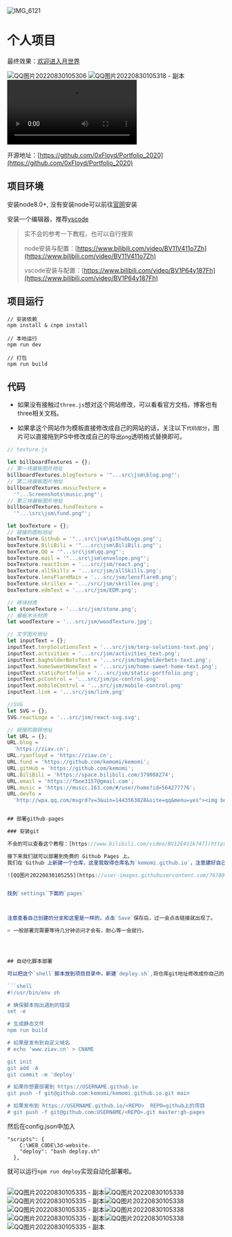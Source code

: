 ![IMG_6121](https://user-images.githubusercontent.com/76780905/186084820-284cdf74-f0fa-4eb8-9d4f-2d43cf0f1854.GIF)

# 个人项目

最终效果：[欢迎进入月世界](https://ziav.cn/)

![QQ图片20220830105306](https://user-images.githubusercontent.com/76780905/187345608-6638f6f7-2d72-4169-b74f-a7e42d599a62.gif)
![QQ图片20220830105318 - 副本](https://user-images.githubusercontent.com/76780905/187345633-6bc5cc2b-688c-4379-81aa-8f920523294d.gif)
<video autoplay src="https://assets.huabyte.com/blog/image/Tab-1645529042263.webm"></video>

开源地址：[https://github.com/0xFloyd/Portfolio_2020](https://github.com/0xFloyd/Portfolio_2020)

## 项目环境

安装node8.0+, 没有安装node可以前往[官网](https://nodejs.org/zh-cn/)安装

安装一个编辑器，推荐[vscode](https://code.visualstudio.com/)

> 实不会的参考一下教程，也可以自行搜索
>
> node安装与配置：[https://www.bilibili.com/video/BV11V411o7Zh](https://www.bilibili.com/video/BV11V411o7Zh)
>
> vscode安装与配置：[https://www.bilibili.com/video/BV1P64y187Fh](https://www.bilibili.com/video/BV1P64y187Fh)

## 项目运行

```
// 安装依赖
npm install & cnpm install

// 本地运行
npm run dev

// 打包
npm run build
```

## 代码

+ 如果没有接触过`three.js`想对这个网站修改，可以看看官方文档，博客也有three相关文档。

+ 如果拿这个网站作为模板直接修改成自己的网站的话，关注以下`代码部分`，图片可以直接拖到PS中修改成自己的导出`png`透明格式替换即可。

```js
// texture.js

let billboardTextures = {};
// 第一块展板图片地址
billboardTextures.blogTexture = '"...src\jsm\blog.png"';
// 第二块展板图片地址
billboardTextures.musicTexture =
  '"...Screenshots\music.png"';
// 第三块展板图片地址
billboardTextures.fundTexture =
  '"...\src\jsm\fund.png"';

let boxTexture = {};
// 链接的图标地址
boxTexture.Github = '"...src\jsm\githubLogo.png"';
boxTexture.BiliBili = '"...src\jsm\BiliBili.png"';
boxTexture.QQ = '"...src\jsm\qq.png"';
boxTexture.mail = '"...src\jsm\envelope.png"';
boxTexture.reactIcon = '...src/jsm/react.png';
boxTexture.allSkills = '...src/jsm/allSkills.png';
boxTexture.lensFlareMain = '...src/jsm/lensflare0.png';
boxTexture.skrillex = '.../src/jsm/skrillex.png';
boxTexture.edmText = '...src/jsm/EDM.png';

// 砖块材质
let stoneTexture = '...src/jsm/stone.png';
// 展板木头材质
let woodTexture = '...src/jsm/woodTexture.jpg';

// 文字图片地址
let inputText = {};
inputText.terpSolutionsText = '...src/jsm/terp-solutions-text.png';
inputText.activities = '...src/jsm/activities_text.png';
inputText.bagholderBetsText = '...src/jsm/bagholderbets-text.png';
inputText.homeSweetHomeText = '...src/jsm/home-sweet-home-text.png';
inputText.staticPortfolio = '...src/jsm/static-portfolio.png';
inputText.pcControl = '...src/jsm/pc-control.png'
inputText.mobileControl = '...src/jsm/mobile-control.png'
inputText.link = '...src/jsm/link.png'

//SVG
let SVG = {};
SVG.reactLogo = '...src/jsm/react-svg.svg';

// 链接的跳转地址
let URL = {};
URL.blog =
  'https://ziav.cn';
URL.ryanfloyd = 'https://ziav.cn';
URL.fund = 'https://github.com/kemomi/kemomi';
URL.gitHub = 'https://github.com/kemomi';
URL.BiliBili = 'https://space.bilibili.com/379088274';
URL.email = 'https://fbee3157@gmail.com';
URL.music = 'https://music.163.com/#/user/home?id=564277776';
URL.devTo =
  'http://wpa.qq.com/msgrd?v=3&uin=1443563828&site=qq&menu=yes"><img border="0" src="http://wpa.qq.com/pa?p=2:1443563828:41';


## 部署github-pages

### 安装git

不会的可以查看这个教程：[https://www.bilibili.com/video/BV12E411k74T](https://www.bilibili.com/video/BV12E411k74T)

接下来我们就可以部署到免费的 Github Pages 上。
我们在 Github 上新建一个仓库，这里我取得仓库名为`kemomi.github.io`，注意建好自己的仓库都应该是(你的用户名.github.io)

![QQ图片20220830105255](https://user-images.githubusercontent.com/76780905/187345565-40306008-f036-4e22-ad99-84fafbe46289.gif)


找到`settings`下面的`pages`



注意查看自己创建的分支和这里是一样的，点击`Save`保存后，过一会点击链接就出现了。

> 一般部署完需要等待几分钟访问才会有，耐心等一会就行。




## 自动化脚本部署

可以把这个`shell`脚本放到项目目录中，新建`deploy.sh`,将仓库git地址修改成你自己的

```shell
#!/usr/bin/env sh

# 确保脚本抛出遇到的错误
set -e

# 生成静态文件
npm run build

# 如果是发布到自定义域名
# echo 'www.ziav.cn' > CNAME

git init
git add -A
git commit -m 'deploy'

# 如果你想要部署到 https://USERNAME.github.io
git push -f git@github.com:kemomi/kemomi.github.io.git main

# 如果发布到 https://USERNAME.github.io/<REPO>  REPO=github上的项目
# git push -f git@github.com:USERNAME/<REPO>.git master:gh-pages

```

然后在config.json中加入

```
"scripts": {
	C:\WEB_CODE\3d-website.
    "deploy": "bash deploy.sh"
  },
```

就可以运行`npm run deploy`实现自动化部署啦。

##
![QQ图片20220830105335 - 副本](https://user-images.githubusercontent.com/76780905/187353610-029d2df9-2a7e-4bd8-8aea-6fec4e74203b.gif)![QQ图片20220830105338](https://user-images.githubusercontent.com/76780905/187353628-9a0a9386-bf07-4ead-8872-cc929cb37ae2.gif)![QQ图片20220830105335 - 副本](https://user-images.githubusercontent.com/76780905/187353610-029d2df9-2a7e-4bd8-8aea-6fec4e74203b.gif)![QQ图片20220830105338](https://user-images.githubusercontent.com/76780905/187353628-9a0a9386-bf07-4ead-8872-cc929cb37ae2.gif)![QQ图片20220830105335 - 副本](https://user-images.githubusercontent.com/76780905/187353610-029d2df9-2a7e-4bd8-8aea-6fec4e74203b.gif)![QQ图片20220830105338](https://user-images.githubusercontent.com/76780905/187353628-9a0a9386-bf07-4ead-8872-cc929cb37ae2.gif)![QQ图片20220830105335 - 副本](https://user-images.githubusercontent.com/76780905/187353610-029d2df9-2a7e-4bd8-8aea-6fec4e74203b.gif)![QQ图片20220830105338](https://user-images.githubusercontent.com/76780905/187353628-9a0a9386-bf07-4ead-8872-cc929cb37ae2.gif)![QQ图片20220830105335 - 副本](https://user-images.githubusercontent.com/76780905/187353610-029d2df9-2a7e-4bd8-8aea-6fec4e74203b.gif)







